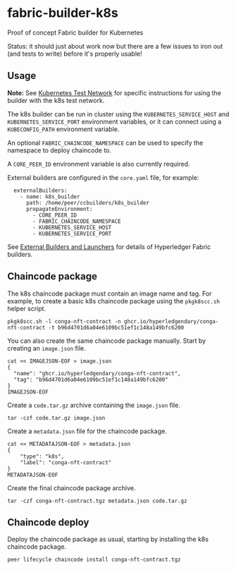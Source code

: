 # fabric-builder-k8s

Proof of concept Fabric builder for Kubernetes

Status: it should just about work now but there are a few issues to iron out (and tests to write) before it's properly usable!

## Usage

**Note:** See [Kubernetes Test Network](docs/TEST_NETWORK_K8S.md) for specific instructions for using the builder with the k8s test network.

The k8s builder can be run in cluster using the `KUBERNETES_SERVICE_HOST` and `KUBERNETES_SERVICE_PORT` environment variables, or it can connect using a `KUBECONFIG_PATH` environment variable.

An optional `FABRIC_CHAINCODE_NAMESPACE` can be used to specify the namespace to deploy chaincode to.

A `CORE_PEER_ID` environment variable is also currently required.

External builders are configured in the `core.yaml` file, for example:

```
  externalBuilders:
    - name: k8s_builder
      path: /home/peer/ccbuilders/k8s_builder
      propagateEnvironment:
        - CORE_PEER_ID
        - FABRIC_CHAINCODE_NAMESPACE
        - KUBERNETES_SERVICE_HOST
        - KUBERNETES_SERVICE_PORT
```

See [External Builders and Launchers](https://hyperledger-fabric.readthedocs.io/en/latest/cc_launcher.html) for details of Hyperledger Fabric builders.

## Chaincode package

The k8s chaincode package must contain an image name and tag.
For example, to create a basic k8s chaincode package using the `pkgk8scc.sh` helper script.

```shell
pkgk8scc.sh -l conga-nft-contract -n ghcr.io/hyperledgendary/conga-nft-contract -t b96d4701d6a04e6109bc51ef1c148a149bfc6200
```

You can also create the same chaincode package manually.
Start by creating an `image.json` file.

```shell
cat << IMAGEJSON-EOF > image.json
{
  "name": "ghcr.io/hyperledgendary/conga-nft-contract",
  "tag": "b96d4701d6a04e6109bc51ef1c148a149bfc6200"
}
IMAGEJSON-EOF
```

Create a `code.tar.gz` archive containing the `image.json` file.

```shell
tar -czf code.tar.gz image.json
```

Create a `metadata.json` file for the chaincode package.

```shell
cat << METADATAJSON-EOF > metadata.json
{
    "type": "k8s",
    "label": "conga-nft-contract"
}
METADATAJSON-EOF
```

Create the final chaincode package archive.

```shell
tar -czf conga-nft-contract.tgz metadata.json code.tar.gz
```
## Chaincode deploy

Deploy the chaincode package as usual, starting by installing the k8s chaincode package.

```shell
peer lifecycle chaincode install conga-nft-contract.tgz
```
